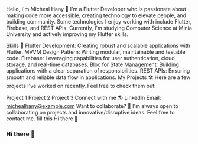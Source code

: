 Hello, I'm Micheal Hany 👋
I'm a Flutter Developer who is passionate about making code more accessible, creating technology to elevate people, and building community. Some technologies I enjoy working with include Flutter, Firebase, and REST APIs. Currently, I'm studying Computer Science at Minia University and actively improving my Flutter skills.

Skills 🚀
Flutter Development: Creating robust and scalable applications with Flutter.
MVVM Design Pattern: Writing modular, maintainable and testable code.
Firebase: Leveraging capabilities for user authentication, cloud storage, and real-time databases.
Bloc for State Management: Building applications with a clear separation of responsibilities.
REST APIs: Ensuring smooth and reliable data flow in applications.
My Projects 🛠️
Here are a few projects I've worked on recently. Feel free to check them out:

Project 1
Project 2
Project 3
Connect with me 🌎
LinkedIn
Email: michealhany@example.com
Want to collaborate? 🤝
I'm always open to collaborating on projects and innovative/disruptive ideas. Feel free to contact me. fill this Hi there 👋










### Hi there 👋

<!--
**Micheal-Hany/Micheal-Hany** is a ✨ _special_ ✨ repository because its `README.md` (this file) appears on your GitHub profile.

Here are some ideas to get you started:

- 🔭 I’m currently working on ...
- 🌱 I’m currently learning ...
- 👯 I’m looking to collaborate on ...
- 🤔 I’m looking for help with ...
- 💬 Ask me about ...
- 📫 How to reach me: ...
- 😄 Pronouns: ...
- ⚡ Fun fact: ...
-->
